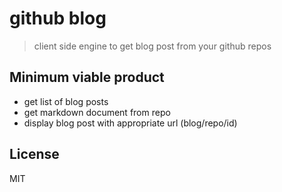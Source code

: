 # github blog

  > client side engine to get blog post from your github repos
 

## Minimum viable product
  
  - get list of blog posts
  - get markdown document from repo
  - display blog post with appropriate url (blog/repo/id)

## License

  MIT
